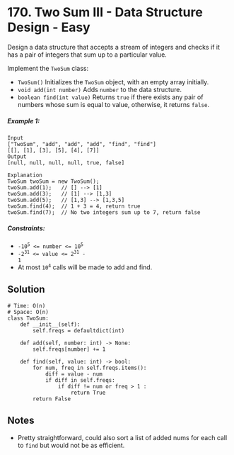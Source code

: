 # 170. Two Sum III - Data Structure Design - Easy

Design a data structure that accepts a stream of integers and checks if it has a pair of integers that sum up to a particular value.

Implement the `TwoSum` class:

- `TwoSum()` Initializes the `TwoSum` object, with an empty array initially.
- `void add(int number)` Adds `number` to the data structure.
- `boolean find(int value)` Returns `true` if there exists any pair of numbers whose sum is equal to value, otherwise, it returns `false`.

##### Example 1:

```
Input
["TwoSum", "add", "add", "add", "find", "find"]
[[], [1], [3], [5], [4], [7]]
Output
[null, null, null, null, true, false]

Explanation
TwoSum twoSum = new TwoSum();
twoSum.add(1);   // [] --> [1]
twoSum.add(3);   // [1] --> [1,3]
twoSum.add(5);   // [1,3] --> [1,3,5]
twoSum.find(4);  // 1 + 3 = 4, return true
twoSum.find(7);  // No two integers sum up to 7, return false
```

##### Constraints:

- <code>-10<sup>5</sup> <= number <= 10<sup>5</sup></code>
- <code>-2<sup>31</sup> <= value <= 2<sup>31</sup> - 1</code>
- At most <code>10<sup>4</sup></code> calls will be made to add and find.

## Solution

```
# Time: O(n)
# Space: O(n)
class TwoSum:
    def __init__(self):
        self.freqs = defaultdict(int)

    def add(self, number: int) -> None:
        self.freqs[number] += 1
        
    def find(self, value: int) -> bool:
        for num, freq in self.freqs.items():
            diff = value - num
            if diff in self.freqs:
                if diff != num or freq > 1 :
                    return True
        return False
```

## Notes
- Pretty straightforward, could also sort a list of added nums for each call to `find` but would not be as efficient.